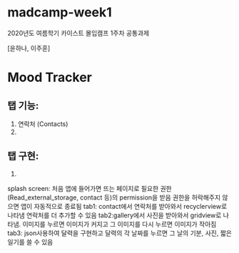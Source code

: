 # madcamp-week1
2020년도 여름학기 카이스트 몰입캠프 1주차 공통과제

[윤하나, 이주훈]

# Mood Tracker #


## 탭 기능: ##
1. 연락처 (Contacts)
2. 

## 탭 구현: ##
1.
splash screen: 처음 앱에 들어가면 뜨는 페이지로 필요한 권한 (Read_external_storage, contact 등)의 permission을 받음 권한을 허락해주지 않으면 앱이 자동적으로 종료됨        tab1: contact에서 연락처를 받아와서 recyclerview로 나타냄  연락처를 더 추가할 수 있음          tab2:gallery에서 사진을 받아와서 gridview로 나타냄. 이미지를 누르면 이미지가 커지고 그 이미지를 다시 누르면 이미지가 작아짐         tab3: json사용하여 달력을 구현하고 달력의 각 날짜를 누르면 그 날의 기분, 사진, 짧은 일기를 쓸 수 있음
